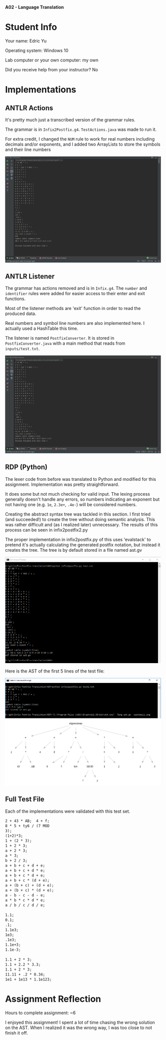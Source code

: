 **A02 - Language Translation**

Student Info
=============

Your name: Edric Yu

Operating system: Windows 10

Lab computer or your own computer: my own

Did you receive help from your instructor? No


Implementations
================


ANTLR Actions
--------------------------------
It's pretty much just a transcribed version of the grammar rules.

The grammar is in `Infix2Postfix.g4`.
`TestActions.java` was made to run it. 

For extra credit, I changed the `NUM` rule to work for real numbers
including decimals and/or exponents, and I added two ArrayLists
to store the symbols and their line numbers

![](ANTLR/actionsscreenshot.png)

ANTLR Listener
--------------------------------
The grammar has actions removed and is in `Infix.g4`.
The `number` and `identifier` rules were added for easier
access to their enter and exit functions.

Most of the listener methods are 'exit' function in order to read the produced data.

Real numbers and symbol line numbers are also implemented here.
I actually used a HashTable this time.

The listener is named `PostfixConverter`. It is stored in `PostfixConverter.java` with
a main method that reads from `inputs/test.txt`.

![](ANTLR/listenerscreenshot.png)

RDP (Python)
--------------------------------
The lexer code from before was translated to Python and modified for this assignment.
Implementation was pretty straightforward.

It does some but not much checking for valid input.
The lexing process generally doesn't handle any errors,
so numbers indicating an exponent but not having one (e.g. `1e`, `2.3e+`, `.4e-`)
will be considered numbers.

Creating the abstract syntax tree was tackled in this section.
I first tried (and succeeded!) to create the tree without doing semantic analysis.
This was rather difficult and (as I realized later) unnecessary. The results of this
process can be seen in infix2postfix2.py

The proper implementation in infix2postfix.py of this uses 'evalstack' to pretend it's actually
calculating the generated postfix notation, but instead it creates the tree.
The tree is by default stored in a file named ast.gv

![](RDP/screenshot.png)

Here is the AST of the first 5 lines of the test file:

![](RDP/astscreenshot.png)
![](RDP/astsmall.png)

Full Test File
---------------------------------
Each of the implementations were validated with this test set.
~~~ plaintext linenumbers
2 + 43 * AB;  4 + f;
8 * 5 + ty6 / (7 MOD
3);
(1+2)*3;
1 + (2 * 3);
1 + 2 * 3;
a + 2 * 3;
a * 3;
b + 2 / 3;
a + b + c + d + e;
a + b + c + d * e;
a + b + c * d + e;
a + b + c * (d + e);
a + (b + c) + (d + e);
a + (b + c) * (d + e);
a - b - c - d - e;
a * b * c * d * e;
a / b / c / d / e;

1.1;
0.1;
.1;
1.1e3;
1e3;
.1e3;
1.1e+3;
1.1e-3;

1.1 + 2 * 3;
1.1 + 2.2 * 3.3;
1.1 + 2 * 3;
11.11 + .2 * 0.34;
1e1 + 1e13 * 1.1e123;

~~~

Assignment Reflection
======================

Hours to complete assignment: ~6

I enjoyed this assignment! I spent a lot of time chasing the wrong solution on the AST.
When I realized it was the wrong way, I was too close to not finish it off.
